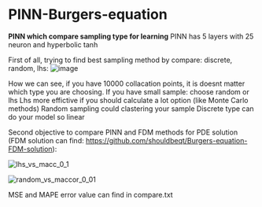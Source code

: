 # PINN-Burgers-equation
**PINN which compare sampling type for learning**
PINN has 5 layers with 25 neuron and hyperbolic tanh

First of all, trying to find best sampling method by compare: discrete, random, lhs:
![image](https://github.com/user-attachments/assets/8c2bd328-9dca-48a5-9f65-02b67fbdb533)

How we can see, if you have 10000 collacation points, it is doesnt matter which type you are choosing. 
If you have small sample: choose random or lhs
Lhs more effictive if you should calculate a  lot option (like Monte Carlo methods)
Random sampling could clastering your sample
Discrete type can do your model so linear

Second objective to compare PINN and FDM methods for PDE solution (FDM solution can find: https://github.com/shouldbeqt/Burgers-equation-FDM-solution):

![lhs_vs_macc_0_1](https://github.com/user-attachments/assets/d995b84b-cd21-4303-b7f8-2d883c20016f)


![random_vs_maccor_0_01](https://github.com/user-attachments/assets/0479249f-3f56-4b9b-b7bb-17508688fd4a)

MSE and MAPE error value can find in compare.txt
